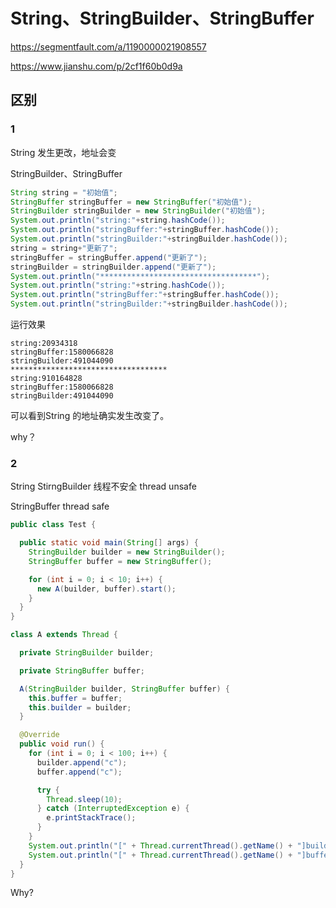 # String、StringBuilder、StringBuffer

https://segmentfault.com/a/1190000021908557

https://www.jianshu.com/p/2cf1f60b0d9a



## 区别

### 1 

 String 发生更改，地址会变

StringBuilder、StringBuffer



```java
String string = "初始值";
StringBuffer stringBuffer = new StringBuffer("初始值");
StringBuilder stringBuilder = new StringBuilder("初始值");
System.out.println("string:"+string.hashCode());
System.out.println("stringBuffer:"+stringBuffer.hashCode());
System.out.println("stringBuilder:"+stringBuilder.hashCode());
string = string+"更新了";
stringBuffer = stringBuffer.append("更新了");
stringBuilder = stringBuilder.append("更新了");
System.out.println("***********************************");
System.out.println("string:"+string.hashCode());
System.out.println("stringBuffer:"+stringBuffer.hashCode());
System.out.println("stringBuilder:"+stringBuilder.hashCode());
```

运行效果

```
string:20934318
stringBuffer:1580066828
stringBuilder:491044090
***********************************
string:910164828
stringBuffer:1580066828
stringBuilder:491044090
```

可以看到String 的地址确实发生改变了。



why？



### 2

String StirngBuilder 线程不安全 thread unsafe

StringBuffer thread safe



```java
public class Test {

  public static void main(String[] args) {
    StringBuilder builder = new StringBuilder();
    StringBuffer buffer = new StringBuffer();

    for (int i = 0; i < 10; i++) {
      new A(builder, buffer).start();
    }
  }
}

class A extends Thread {

  private StringBuilder builder;

  private StringBuffer buffer;

  A(StringBuilder builder, StringBuffer buffer) {
    this.buffer = buffer;
    this.builder = builder;
  }

  @Override
  public void run() {
    for (int i = 0; i < 100; i++) {
      builder.append("c");
      buffer.append("c");

      try {
        Thread.sleep(10);
      } catch (InterruptedException e) {
        e.printStackTrace();
      }
    }
    System.out.println("[" + Thread.currentThread().getName() + "]builder:" + builder.length());
    System.out.println("[" + Thread.currentThread().getName() + "]buffer:" + buffer.length());
  }
}
```



Why?

```

```

